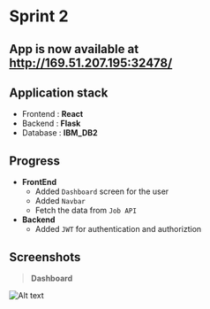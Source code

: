 # Sprint 2

## App is now available at http://169.51.207.195:32478/

## Application stack

- Frontend : **React**
- Backend : **Flask**
- Database : **IBM_DB2**

## Progress

- **FrontEnd**
  - Added `Dashboard` screen for the user
  - Added `Navbar`
  - Fetch the data from `Job API`
- **Backend**
  - Added `JWT` for authentication and authoriztion

## Screenshots

> **Dashboard**

![Alt text](/Project%20Development%20Phase/Sprint2/screenshots/Dashboard.png)
